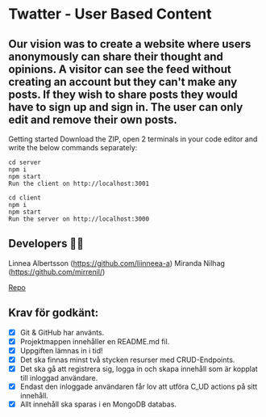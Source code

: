 # Twatter - User Based Content

## Our vision was to create a website where users anonymously can share their thought and opinions. A visitor can see the feed without creating an account but they can't make any posts. If they wish to share posts they would have to sign up and sign in. The user can only edit and remove their own posts.


Getting started
Download the ZIP, open 2 terminals in your code editor and write the below commands separately:


```
cd server
npm i
npm start
Run the client on http://localhost:3001

cd client
npm i
npm start
Run the server on http://localhost:3000
```

## Developers  👩‍💻
Linnea Albertsson (https://github.com/liinneea-a) 
Miranda Nilhag (https://github.com/mirrenil/)

[Repo](https://github.com/mirrenil/Twatter-UBC)

## Krav för godkänt:

 - [x]  Git & GitHub har använts.
 - [x] Projektmappen innehåller en README.md fil.
 - [x] Uppgiften lämnas in i tid!
 - [x] Det ska finnas minst två stycken resurser med CRUD-Endpoints.
 - [x] Det ska gå att registrera sig, logga in och skapa innehåll som är kopplat till inloggad användare.
 - [x] Endast den inloggade användaren får lov att utföra C_UD actions på sitt innehåll.
 - [x] Allt innehåll ska sparas i en MongoDB databas.
